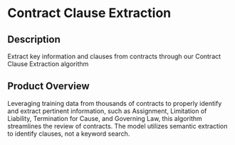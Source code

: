 # Contract Clause Extraction

## Description
Extract key information and clauses from contracts through our Contract Clause Extraction algorithm

## Product Overview
Leveraging training data from thousands of contracts to properly identify and extract pertinent information, such as Assignment, Limitation of Liability, Termination for Cause, and Governing Law, this algorithm streamlines the review of contracts. The model utilizes semantic extraction to identify clauses, not a keyword search.

